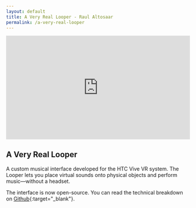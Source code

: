 ```yaml
---
layout: default
title: A Very Real Looper - Raul Altosaar
permalink: /a-very-real-looper
---
```


<div class="project">

<html>

<div style="padding:56.25% 0 0 0;position:relative;" class="media"><iframe src="https://player.vimeo.com/video/288778622?color=ff9933&title=1&byline=0&portrait=0" style="position:absolute;top:0;left:0;width:100%;height:100%;" frameborder="0" webkitallowfullscreen mozallowfullscreen allowfullscreen></iframe></div><script src="https://player.vimeo.com/api/player.js"></script>

</html>

## A Very Real Looper ##

A custom musical interface developed for the HTC Vive VR system. The Looper lets you place virtual sounds onto physical objects and perform music—without a headset. 

The interface is now open-source. You can read the technical breakdown on [Github](https://github.com/raulaltosaar/a-very-real-looper){:target="_blank"}.

</div>